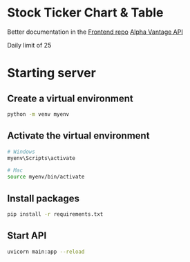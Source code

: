 # Stock Ticker Chart & Table
Better documentation in the [Frontend repo](https://github.com/jenesh/fastapi-fe)
[Alpha Vantage API](https://www.alphavantage.co/documentation/#dailyadj)

Daily limit of 25


# Starting server

## Create a virtual environment
```bash
python -m venv myenv
```

## Activate the virtual environment
```bash
# Windows
myenv\Scripts\activate

# Mac
source myenv/bin/activate
```

## Install packages
```bash
pip install -r requirements.txt
```

## Start API
```bash
uvicorn main:app --reload
```
